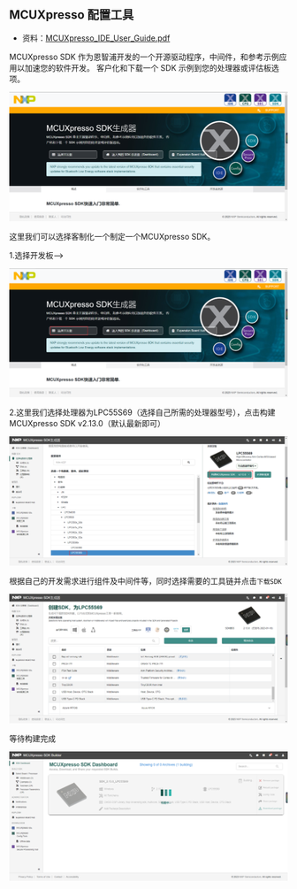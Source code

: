 ## MCUXpresso 配置工具

* 资料：[MCUXpresso_IDE_User_Guide.pdf](https://www.nxp.com.cn/docs/zh/user-guide/MCUXpresso_IDE_User_Guide.pdf)

MCUXpresso SDK 作为恩智浦开发的一个开源驱动程序，中间件，和参考示例应用以加速您的软件开发。 客户化和下载一个 SDK 示例到您的处理器或评估板选项。

![image-20230203110608373](https://raw.githubusercontent.com/kurisaW/picbed/main/img/202302031106796.png)

这里我们可以选择客制化一个制定一个MCUXpresso SDK。

1.选择开发板-->

![image-20230203110821236](https://raw.githubusercontent.com/kurisaW/picbed/main/img/202302031108384.png)

2.这里我们选择处理器为LPC55S69（选择自己所需的处理器型号），点击构建MCUXpresso SDK v2.13.0（默认最新即可）

![image-20230203111016013](https://raw.githubusercontent.com/kurisaW/picbed/main/img/202302031110101.png)

根据自己的开发需求进行组件及中间件等，同时选择需要的工具链并点击`下载SDK`

![image-20230203112253916](https://raw.githubusercontent.com/kurisaW/picbed/main/img/202302031122007.png)

等待构建完成

![image-20230203112321135](https://raw.githubusercontent.com/kurisaW/picbed/main/img/202302031123225.png)